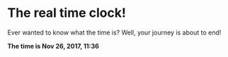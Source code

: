 # The real time clock!

Ever wanted to know what the time is? Well, your journey is about to end!

**The time is Nov 26, 2017, 11:36**